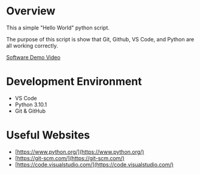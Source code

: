 # Overview

This a simple "Hello World" python script.

The purpose of this script is show that Git, Github, VS Code, and Python are all working correctly.

[Software Demo Video](http://youtube.link.goes.here)

# Development Environment

* VS Code
* Python 3.10.1
* Git & GitHub

# Useful Websites

* [https://www.python.org/](https://www.python.org/)
* [https://git-scm.com/](https://git-scm.com/)
* [https://code.visualstudio.com/](https://code.visualstudio.com/)
